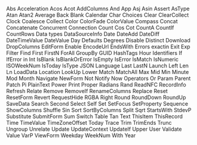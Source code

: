 Abs
Acceleration
Acos
Acot
AddColumns
And
App
Asj
Asin
Assert
AsType
Atan
Atan2
Average
Back
Blank
Calendar
Char
Choices
Clear
ClearCollect
Clock
Coalesce
Collect
Color
ColorFade
ColorValue
Compass
Concat
Concatenate
Concurrent
Connection
Count
Cos
Cot
CountA
CountIf
CountRows
Data types
DataSourceInfo
Date
DateAdd
DateDiff
DateTimeValue
DateValue
Day
Defaults
Degrees
Disable
Distinct
Download
DropColumns
EditForm
Enable
EncodeUrl
EndsWith
Errors
exactin
Exit
Exp
Filter
Find
First
FirstN
ForAll
GroupBy
GUID
HashTags
Hour
Identifiers
If
IfError
in
Int
IsBlank
IsBlankOrError
IsEmpty
IsError
IsMatch
IsNumeric
ISOWeekNum
IsToday
IsType
JSON
Language
Last
LastN
Launch
Left
Len
Ln
LoadData
Location
LookUp
Lower
Match
MatchAll
Max
Mid
Min
Minute
Mod
Month
Navigate
NewForm
Not
Notify
Now
Operators
Or
Param
Parent
Patch
Pi
PlainText
Power
Print
Proper
Radians
Rand
ReadNFC
RecordInfo
Refresh
Relate
Remove
RemoveIf
RenameColumns
Replace
Reset
ResetForm
Revert
RequestHide
RGBA
Right
Round
RoundDown
RoundUp
SaveData
Search
Second
Select
Self
Set
SetFocus
SetProperty
Sequence
ShowColumns
Shuffle
Sin
Sort
SortByColumns
Split
Sqrt
StartsWith
StdevP
Substitute
SubmitForm
Sum
Switch
Table
Tan
Text
ThisItem
ThisRecord
Time
TimeValue
TimeZoneOffset
Today
Trace
Trim
TrimEnds
Trunc
Ungroup
Unrelate
Update
UpdateContext
UpdateIf
Upper
User
Validate
Value
VarP
ViewForm
Weekday
WeekNum
With
Year